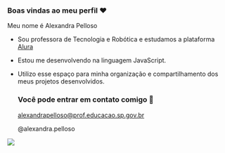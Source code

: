 ### Boas vindas ao meu perfil ❤️

Meu nome é Alexandra Pelloso

- Sou professora de Tecnologia e Robótica e estudamos a plataforma [Alura](https://www.alura.com.br)
- Estou me desenvolvendo na linguagem JavaScript.
- Utilizo esse espaço para minha organização e compartilhamento dos meus projetos desenvolvidos.

  ### Você pode entrar em contato comigo 📧

  alexandrapelloso@prof.educacao.sp.gov.br
  
  @alexandra.pelloso


![](https://media1.tenor.com/m/bCfpwMjfAi0AAAAC/cat-typing.gif)

